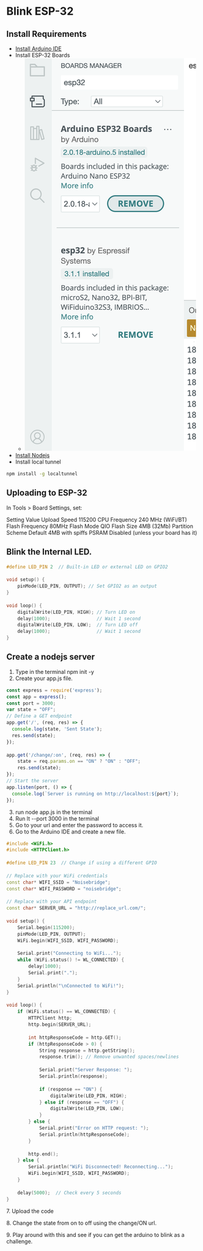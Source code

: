# Blink ESP-32

## Install Requirements

- [Install Arduino IDE](https://www.arduino.cc/en/software)
- Install ESP-32 Boards
    - ![ExampleImage](./install-expressif.png)
- [Install Nodejs](https://nodejs.org/en)
- Install local tunnel
```bash
npm install -g localtunnel
```

## Uploading to ESP-32

In Tools > Board Settings, set:

Setting	Value
Upload Speed	115200
CPU Frequency	240 MHz (WiFi/BT)
Flash Frequency	80MHz
Flash Mode	QIO
Flash Size	4MB (32Mb)
Partition Scheme	Default 4MB with spiffs
PSRAM	Disabled (unless your board has it)


## Blink the Internal LED.  

```cpp
#define LED_PIN 2  // Built-in LED or external LED on GPIO2

void setup() {
    pinMode(LED_PIN, OUTPUT); // Set GPIO2 as an output
}

void loop() {
    digitalWrite(LED_PIN, HIGH); // Turn LED on
    delay(1000);                 // Wait 1 second
    digitalWrite(LED_PIN, LOW);  // Turn LED off
    delay(1000);                 // Wait 1 second
}
```


## Create a nodejs server

1. Type in the terminal npm init -y
2. Create your app.js file.

```js
const express = require('express');
const app = express();
const port = 3000;
var state = "OFF";
// Define a GET endpoint
app.get('/', (req, res) => {
  console.log(state, 'Sent State');  
  res.send(state);
});

app.get('/change/:on', (req, res) => {
    state = req.params.on == "ON" ? "ON" : "OFF";
    res.send(state);
});
// Start the server
app.listen(port, () => {
  console.log(`Server is running on http://localhost:${port}`);
});
```

3. run node app.js in the terminal
4. Run lt --port 3000 in the terminal
5. Go to your url and enter the password to access it.
6. Go to the Arduino IDE and create a new file.

```cpp
#include <WiFi.h>
#include <HTTPClient.h>

#define LED_PIN 23  // Change if using a different GPIO

// Replace with your WiFi credentials
const char* WIFI_SSID = "Noisebridge";
const char* WIFI_PASSWORD = "noisebridge";

// Replace with your API endpoint
const char* SERVER_URL = "http://replace_url.com/";

void setup() {
    Serial.begin(115200);
    pinMode(LED_PIN, OUTPUT);
    WiFi.begin(WIFI_SSID, WIFI_PASSWORD);

    Serial.print("Connecting to WiFi...");
    while (WiFi.status() != WL_CONNECTED) {
        delay(1000);
        Serial.print(".");
    }
    Serial.println("\nConnected to WiFi!");
}

void loop() {
    if (WiFi.status() == WL_CONNECTED) {
        HTTPClient http;
        http.begin(SERVER_URL);

        int httpResponseCode = http.GET();
        if (httpResponseCode > 0) {
            String response = http.getString();
            response.trim(); // Remove unwanted spaces/newlines

            Serial.print("Server Response: ");
            Serial.println(response);

            if (response == "ON") {
                digitalWrite(LED_PIN, HIGH);
            } else if (response == "OFF") {
                digitalWrite(LED_PIN, LOW);
            }
        } else {
            Serial.print("Error on HTTP request: ");
            Serial.println(httpResponseCode);
        }

        http.end();
    } else {
        Serial.println("WiFi Disconnected! Reconnecting...");
        WiFi.begin(WIFI_SSID, WIFI_PASSWORD);
    }

    delay(5000);  // Check every 5 seconds
}
```

7\. Upload the code

8\. Change the state from on to off using the change/ON url.

9\. Play around with this and see if you can get the arduino to blink as a challenge.